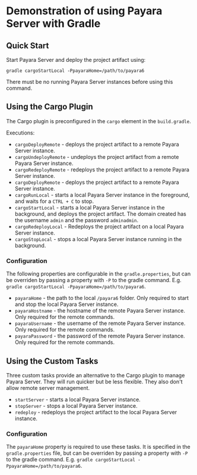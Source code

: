 # Demonstration of using Payara Server with Gradle

## Quick Start

Start Payara Server and deploy the project artifact using:

~~~
gradle cargoStartLocal -PpayaraHome=/path/to/payara6
~~~

There must be no running Payara Server instances before using this command.

## Using the Cargo Plugin

The Cargo plugin is preconfigured in the `cargo` element in the `build.gradle`.

Executions:
 - `cargoDeployRemote` - deploys the project artifact to a remote Payara Server instance.
 - `cargoUndeployRemote` - undeploys the project artifact from a remote Payara Server instance.
 - `cargoRedeployRemote` - redeploys the project artifact to a remote Payara Server instance.
 - `cargoDeployRemote` - deploys the project artifact to a remote Payara Server instance.
 - `cargoRunLocal` - starts a local Payara Server instance in the foreground, and waits for a `CTRL + C` to stop.
 - `cargoStartLocal` - starts a local Payara Server instance in the background, and deploys the project artifact. The domain created has the username `admin` and the password `adminadmin`.
 - `cargoRedeployLocal` - Redeploys the project artifact on a local Payara Server instance.
 - `cargoStopLocal` - stops a local Payara Server instance running in the background.

### Configuration
The following properties are configurable in the `gradle.properties`, but can be overriden by passing a property with `-P` to the gradle command. E.g. `gradle cargoStartLocal -PpayaraHome=/path/to/payara6`.

- `payaraHome` - the path to the local `/payara6` folder. Only required to start and stop the local Payara Server instance.
- `payaraHostname` - the hostname of the remote Payara Server instance. Only required for the remote commands.
- `payaraUsername` - the username of the remote Payara Server instance. Only required for the remote commands.
- `payaraPassword` - the password of the remote Payara Server instance. Only required for the remote commands.

## Using the Custom Tasks

Three custom tasks provide an alternative to the Cargo plugin to manage Payara Server. They will run quicker but be less flexible. They also don't allow remote server management.

- `startServer` - starts a local Payara Server instance.
- `stopServer` - stops a local Payara Server instance.
- `redeploy` - redeploys the project artifact to the local Payara Server instance.

### Configuration

The `payaraHome` property is required to use these tasks. It is specified in the `gradle.properties` file, but can be overriden by passing a property with `-P` to the gradle command. E.g. `gradle cargoStartLocal -PpayaraHome=/path/to/payara6`.